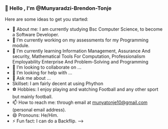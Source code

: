 ### 👋 Hello , I'm @Munyaradzi-Brendon-Tonje 


Here are some ideas to get you started:

- 👀 About me: I am currently studying Bsc Computer Science, to become a Software Developer.
- 🔭 I’m currently working on my assessments for my Programming module.
- 🌱 I’m currently learning Information Management, Assurance And security, Mathematical Tools For Computation, Professionalism Employability Enterprise And Problem-Solving and Programming
- 👯 I’m looking to collaborate on ...
- 🤔 I’m looking for help with ...
- 💬 Ask me about ...
- Skillset: I am fairly decent at using Phython
- ⚽ Hobbies: I enjoy playing and watching Football and any other sport but mainly football.
- 📫 How to reach me: through email at munyatonje10@gmail.com (personal email address).
- 😄 Pronouns: He/Him.
- ⚡ Fun fact: I can do a Backflip.
-->

